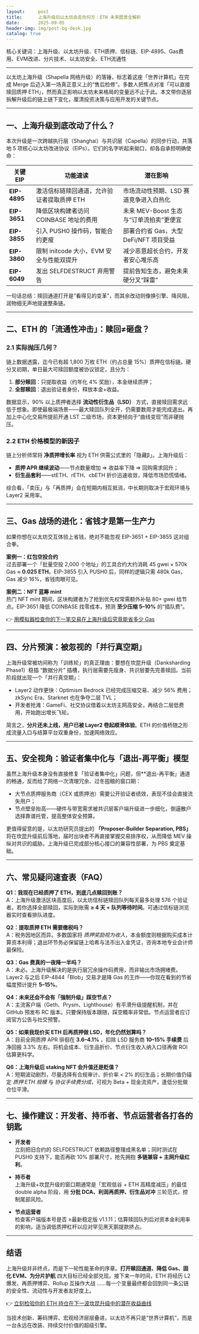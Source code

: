 ```yaml
---
layout:     post
title:      上海升级后以太坊会走向何方：ETH 未来图景全解析
date:       2025-09-05
header-img: img/post-bg-desk.jpg
catalog: true
---
```


核心关键词：上海升级、以太坊升级、ETH质押、信标链、EIP-4895、Gas费用、EVM改进、分片技术、以太坊安全、ETH流通性

---

以太坊上海升级（Shapella 网络升级）的落锤，标志着这座「世界计算机」在完成 Merge 后迈入第一场真正意义上的“售后检修”。多数人把焦点对准「可以直接赎回质押 ETH」，然而真正影响以太坊未来格局的变量远不止于此。本文带你逐层拆解升级后的链上链下变化，厘清投资决策与应用开发的关键节点。

---

## 一、上海升级到底改动了什么？

本次升级是一次跨越执行层（Shanghai）与共识层（Capella）的同步行动，共落地 5 项核心以太坊改进协议（EIPs）。它们的名字听起来拗口，却各自承担明确使命：

| 关键 EIP | 功能速读 | 潜在影响 |
|---|---|---|
| **EIP-4895** | 激活信标链赎回通道，允许验证者提取质押 ETH | 市场流动性预期、LSD 赛道竞争进入白热化 |
| **EIP-3651** | 降低区块构建者访问 COINBASE 地址的费用 | 未来 MEV-Boost 生态与“订单流拍卖”更便宜 |
| **EIP-3855** | 引入 PUSH0 操作码，智能合约更瘦 | 部署合约省 Gas，大型 DeFi/NFT 项目受益 |
| **EIP-3860** | 限制 initcode 大小，EVM 安全与性能双提升 | 减少恶意超长合约，开发者安心堆乐高 |
| **EIP-6049** | 发出 SELFDESTRUCT 弃用警告 | 提前告知生态，避免未来硬分叉“踩雷” |

一句话总结：赎回通道打开是“看得见的变革”，而其余改动则像换引擎、降风阻，润物细无声地提速整条链。

---

## 二、ETH 的「流通性冲击」：赎回≠砸盘？

### 2.1 实际抛压几何？

链上数据透露，迄今已有超 1,800 万枚 ETH（约占总量 15%）质押在信标链。硬分叉初期，单日最大可赎回额度被协议锁定，且分为：

1. **部分赎回**：只提取收益（约年化 4% 奖励），本金继续质押；
2. **全部赎回**：退出验证者身份，释放本金+收益。

数据显示，90% 以上质押者选择 **流动性衍生品（LSD）** 方式，直接赎回需求远低于想象。即使最极端场景——最大赎回队列全开，仍需要数周才能完成退出。再加上中心化交易所提前开通 LST 二级市场，资本更倾向于“曲线变现”而非硬抛压。

### 2.2 ETH 价格模型的新因子

链上分析师常将 **净质押增长率** 视为 ETH 供需公式里的「隐藏β」。上海升级后：

- **质押 APR 继续波动**——节点数量增加 => 收益率下降 => 回购需求回升；
- **衍生品套利**——stETH、rETH、cbETH 折价迅速收敛，降低市场恐慌情绪。

综合看，「卖压」与「再质押」会在短期内相互抵消，中长期则取决于宏观环境与 Layer2 采用率。

---

## 三、Gas 战场的进化：省钱才是第一生产力

如果你想在以太坊交互体验上省钱，绝对不能忽视 EIP-3651 + EIP-3855 这对组合拳。

**案例一：红包空投合约**  
过去部署一个「批量空投 2,000 个地址」的工具合约大约消耗 45 gwei × 570k Gas ≈ **0.025 ETH**。EIP-3855 引入 PUSH0 后，同样的逻辑只需 480k Gas，Gas 减少 16%，省钱肉眼可见。

**案例二：NFT 蓝筹 mint**  
热门 NFT mint 期间，区块构建者为了抢到优先权常需额外补贴 80+ gwei 给节点。EIP-3651 降低 COINBASE 找零成本，预测 **至少压缩 5–10%** 的“插队费”。

👉 [用模拟器检查你的下一笔交易在上海升级后究竟能省多少 Gas](https://okxdog.com/)

---

## 四、分片预演：被忽视的「并行真空期」

上海升级常被坊间称为「训练轮」的真正理由：要想在坎昆升级（Danksharding Phase1）稳插 “数据分片” 插槽，执行层需要先瘦身、共识层要先完善赎回。当前阶段就出现一个「并行真空期」：

- Layer2 动作更快：Optimism Bedrock 已经完成压缩交易、减少 56% 费用；zkSync Era、Starknet 也在争夺二层 TVL；
- 开发者抢滩：GameFi、社交协议借着以太坊主网高安全，再结合二层低费用，开始跑出增长飞轮。

简言之，**分片还未上线，用户已被 Layer2 卷起顺滑体验**。ETH 的价值桥随之形成流量入口与结算平台双重身份，加速网络效应。

---

## 五、安全视角：验证者集中化与「退出-再平衡」模型

虽然上海升级本身没有直接修复「验证者集中化」问题，但**退出-再平衡」通道的畅通，反而给了网络一次清理冗余、过冬囤粮的窗口期：

- 大节点质押服务商（CEX 或质押池）需要公开验证者绩效，表现不佳会直接流失用户；
- 节点壁垒抬高——硬件与带宽需求被共识层客户端升级进一步细化，倒逼散户选择靠谱托管，提高整体安全预算。

更值得留意的是，以太坊研究员提出的 **「Proposer-Builder Separation, PBS」** 将在坎昆升级前后落地，届时出块者不再直接掌握交易排序权，从而降低 MEV 操纵对共识的威胁。上海升级已完成部分核心接口的兼容性部署，为 PBS 奠定基础。

---

## 六、常见疑问速查表（FAQ）

**Q1：我现在已经质押了 ETH，到底几点赎回到账？**  
A：上海升级激活区块高度后，以太坊信标链赎回队列每天最多处理 576 个验证者。若你选择全部赎回，实际到账需 **≥ 4 天 + 队列等待时间**。可通过信标链浏览器实时查看排队进度。

**Q2：提取质押 ETH 需要缴税吗？**  
A：税务因地区而异。多数国家将 *质押奖励视为收入*，本金额度则根据购买成本计算资本利得；退出环节务必保留链上哈希与法币出入金凭证，咨询本地专业会计师最保险。

**Q3：Gas 费真的一夜降一半吗？**  
A：未必。上海升级解决的是执行层冗余操作码费用，而非输出市场拥堵费。Layer2 与之后 EIP-4844「Blob」交易才是降 Gas 的王炸——你现在看到的节省幅度预计提升 **5–15%**。

**Q4：未来还会不会有「强制升级」踩空节点？**  
A：主流客户端（Geth、Prysm、Lighthouse）有平滑升级提醒机制，并在 GitHub 预发布 RC 版本。只要保持版本跟随，踩空概率非常低。节点运营者应订阅官方公告与社交预警。

**Q5：如果我现价买 ETH 后再质押做 LSD，年化仍然划算吗？**  
A：目前全网质押 APR 徘徊在 **3.6–4.1%** ，扣除 LSD 服务商 **10–15% 手续费** 后净回报 3.3% 左右。将机会成本、衍生品折价、节点衍生收入纳入口径再做 ROI 估算更科学。

**Q6：上海升级后 staking NFT 会升值还是贬值？**  
A：短期波动剧烈，尽量选择有合规审计、折价率 < 2% 的衍生品；长期价值仍锚定 *质押 ETH 规模* 与 *协议手续费分成*，可视为 Beta + 现金流资产，逢低分批做仓位平滑。

---

## 七、操作建议：开发者、持币者、节点运营者各打各的钥匙

- **开发者**  
  立刻把旧合约的 SELFDESTRUCT 依赖路径整理成黑名单；同时测试在 PUSH0 支持下，能否再砍 10% 部署尺寸，抢先拥抱 **多链兼容 + 主网升级红利**。

- **持币者**  
  上海升级+坎昆升级的窗口期通常是「宏观低谷 + ETH 高精度减压」的最佳 double alpha 阶段，用 **分批 DCA、利润再质押、衍生品对冲** 三轮范式，控制尾部风险。

- **节点运营者**  
  检查客户端版本号是否 ≥最新稳定版 v1.1.11；估算赎回队列后对资本金利用率的影响，适当调低质押杠杆以应对罕见黑天鹅提款挤占。

---

## 结语

上海升级并非终点，而是下一轮性能革命的序章。**打开赎回通道、降低 Gas、固化 EVM、为分片护航** 四大目标已经全部兑现。接下来一年时间，ETH 将经历 L2 爆发、再质押博弈、Rollup 互操作大战 ……每一个变量最终都会回到同一条公链的安全性、流动性与开发者友好度上。

👉 [立刻检验你的 ETH 持仓在下一波坎昆升级中的潜在收益曲线](https://okxdog.com/)

当技术创新、筹码博弈、宏观经济层层叠进，以太坊不再只是“世界计算机”，而是一台永远在改装、持续交付价值的超级引擎。